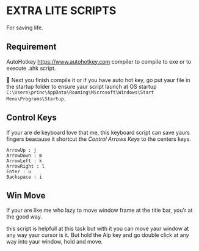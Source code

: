 # EXTRA LITE SCRIPTS

For saving life.

## Requirement

AutoHotkey <https://www.autohotkey.com> compiler to compile to exe or to execute .ahk script.

🚩 Next you finish compile it or if you have auto hot key, go put yaur file in the startup folder to ensure yaur script launch at OS startup `C:\Users\princ\AppData\Roaming\Microsoft\Windows\Start Menu\Programs\Startup`.

## Control Keys

If your are de keyboard love that me, this keyboard script can save yaurs fingers beacause it shortcut the _Control Arrows Keys_ to the centers keys.

    ArrowUp : j
    ArrowDown : m
    ArrowLeft : k
    ArrowRight : l
    Enter : u
    Backspace : i

## Win Move

If your are like me who lazy to move window frame at the title bar, you'r at the good way.

this script is helpfull at this task but with it you can move yaur window at any way yaur cursor is it. But hold the Alp key and go double click at any way into yaur window, hold and move.
